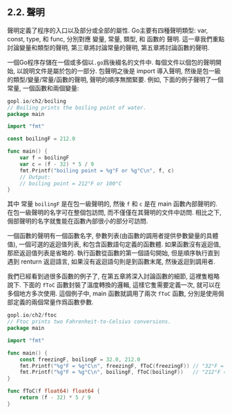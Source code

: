 ## 2.2. 聲明

聲明定義了程序的入口以及部分或全部的屬性. Go主要有四種聲明類型:  var, const, type, 和 func, 分別對應 變量, 常量, 類型, 和 函數的 聲明. 這一章我們重點討論變量和類型的聲明, 第三章將討論常量的聲明, 第五章將討論函數的聲明.

一個Go程序存儲在一個或多個以`.go`爲後綴名的文件中. 每個文件以個包的聲明開始, 以說明文件是屬於包的一部分.
包聲明之後是 import 導入聲明, 然後是包一級的類型/變量/常量/函數的聲明, 聲明的順序無關緊要. 例如, 下面的例子聲明了一個常量, 一個函數和兩個變量:

```Go
gopl.io/ch2/boiling
// Boiling prints the boiling point of water.
package main

import "fmt"

const boilingF = 212.0

func main() {
	var f = boilingF
	var c = (f - 32) * 5 / 9
	fmt.Printf("boiling point = %g°F or %g°C\n", f, c)
	// Output:
	// boiling point = 212°F or 100°C
}
```

其中 常量 `boilingF` 是在包一級聲明的, 然後 `f` 和 `c` 是在 main 函數內部聲明的. 在包一級聲明的名字可在整個包訪問, 而不僅僅在其聲明的文件中訪問. 相比之下, 侷部聲明的名字就隻能在函數內部很小的部分可訪問.

一個函數的聲明有一個函數名字, 參數列表(由函數的調用者提供參數變量的具體值), 一個可選的返迴值列表, 和包含函數語句定義的函數體. 如果函數沒有返迴值, 那麽返迴值列表是省略的. 執行函數從函數的第一個語句開始, 但是順序執行直到遇到 renturn 返迴語言, 如果沒有返迴語句則是到函數末尾, 然後返迴到調用者.

我們已經看到過很多函數的例子了, 在第五章將深入討論函數的細節, 這裡隻粗略說下. 下面的 `fToC` 函數封裝了溫度轉換的邏輯, 這樣它隻需要定義一次, 就可以在多個地方多次使用. 這個例子中, main 函數就調用了兩次 `fToC` 函數, 分別是使用侷部定義的兩個常量作爲函數參數.


```Go
gopl.io/ch2/ftoc
// Ftoc prints two Fahrenheit-to-Celsius conversions.
package main

import "fmt"

func main() {
	const freezingF, boilingF = 32.0, 212.0
	fmt.Printf("%g°F = %g°C\n", freezingF, fToC(freezingF)) // "32°F = 0°C"
	fmt.Printf("%g°F = %g°C\n", boilingF, fToC(boilingF))   // "212°F = 100°C"
}

func fToC(f float64) float64 {
	return (f - 32) * 5 / 9
}
```

